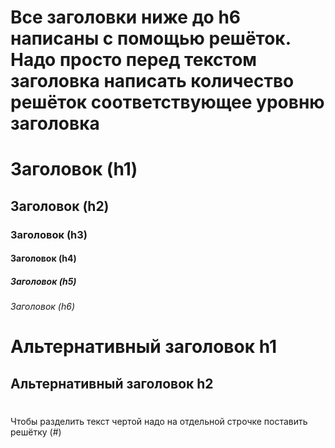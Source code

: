 # Все заголовки ниже до h6 написаны с помощью решёток. Надо просто перед текстом заголовка написать количество решёток соответствующее уровню заголовка

#

# Заголовок (h1)
## Заголовок (h2)
### Заголовок (h3)
#### Заголовок (h4)
##### Заголовок (h5)
###### Заголовок (h6)

Альтернативный заголовок h1
=
Альтернативный заголовок h2
-
#
Чтобы разделить текст чертой надо на отдельной строчке поставить решётку (#)
